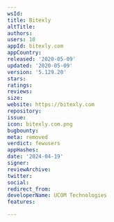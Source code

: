 ```yaml
---
wsId: 
title: Bitexly
altTitle: 
authors: 
users: 10
appId: bitexly.com
appCountry: 
released: '2020-05-09'
updated: '2020-05-09'
version: '5.129.20'
stars: 
ratings: 
reviews: 
size: 
website: https://bitexly.com
repository: 
issue: 
icon: bitexly.com.png
bugbounty: 
meta: removed
verdict: fewusers
appHashes: 
date: '2024-04-19'
signer: 
reviewArchive: 
twitter: 
social: 
redirect_from: 
developerName: UCOM Technologies
features: 

---
```


